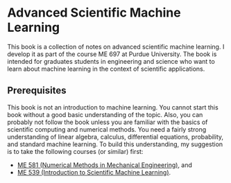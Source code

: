 # Advanced Scientific Machine Learning

This book is a collection of notes on advanced scientific machine learning. I develop it as part of the course ME 697 at Purdue University. The book is intended for graduates students in engineering and science who want to learn about machine learning in the context of scientific applications.

## Prerequisites
This book is not an introduction to machine learning.
You cannot start this book without a good basic understanding of the topic.
Also, you can probably not follow the book unless you are familiar with the basics of scientific computing and numerical methods.
You need a fairly strong understanding of linear algebra, calculus, differential equations, probability, and standard machine learning. To build this understanding, my suggestion is to take the following courses (or similar) first:
+ [ME 581 (Numerical Methods in Mechanical Engineering)](https://engineering.purdue.edu/online/courses/numerical-methods-mechanical-engineering), and
+ [ME 539 (Introduction to Scientific Machine Learning)](https://predictivesciencelab.github.io/data-analytics-se/index.html).

```{tableofcontents}
```
